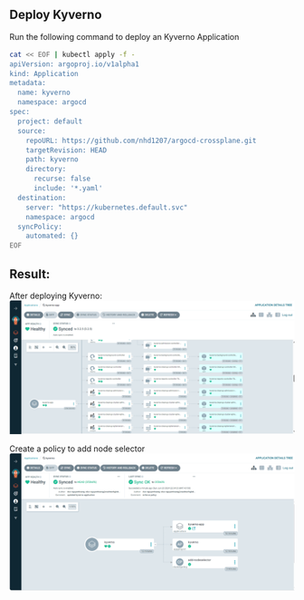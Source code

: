 ## Deploy Kyverno

Run the following command to deploy an Kyverno Application 
```bash
cat << EOF | kubectl apply -f - 
apiVersion: argoproj.io/v1alpha1
kind: Application
metadata:
  name: kyverno
  namespace: argocd
spec:
  project: default
  source:
    repoURL: https://github.com/nhd1207/argocd-crossplane.git
    targetRevision: HEAD
    path: kyverno
    directory:
      recurse: false
      include: '*.yaml'
  destination:
    server: "https://kubernetes.default.svc"
    namespace: argocd
  syncPolicy:
    automated: {}
EOF
```

## Result:
After deploying Kyverno:
![Kyverno application](./asset/image.png)

Create a policy to add node selector 
![Node Selector Policy](./asset/add_node_selector.png)
